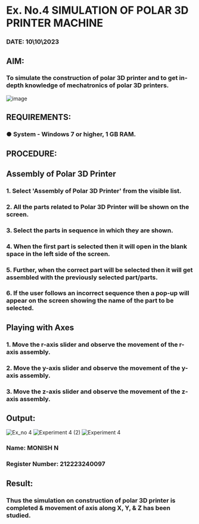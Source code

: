 # Ex. No.4 SIMULATION OF POLAR 3D PRINTER MACHINE

### DATE: 10\10\2023

## AIM:
### To simulate the construction of polar 3D printer and to get in-depth knowledge of mechatronics of polar 3D printers.

![image](https://github.com/Sellakumar1987/Ex.-No.-4---SIMULATION-OF-POLAR-3D-PRINTER-MACHINE/assets/113594316/b551f195-9877-49a2-99bb-a9efcfb3381a)

## REQUIREMENTS:
### ●	System - Windows 7 or higher, 1 GB RAM.

## PROCEDURE:

## Assembly of Polar 3D Printer
### 1.	Select 'Assembly of Polar 3D Printer' from the visible list.
### 2.	All the parts related to Polar 3D Printer will be shown on the screen.
### 3.	Select the parts in sequence in which they are shown.
### 4.	When the first part is selected then it will open in the blank space in the left side of the screen.
### 5.	Further, when the correct part will be selected then it will get assembled with the previously selected part/parts.
### 6.	If the user follows an incorrect sequence then a pop-up will appear on the screen showing the name of the part to be selected.

## Playing with Axes
### 1.	Move the r-axis slider and observe the movement of the r-axis assembly.
### 2.	Move the y-axis slider and observe the movement of the y-axis assembly.
### 3.	Move the z-axis slider and observe the movement of the z-axis assembly.

## Output:
![Ex_no 4](https://github.com/Monishofficial/Ex.-No.-4---SIMULATION-OF-POLAR-3D-PRINTER-MACHINE/assets/149455421/74954f32-b754-48a0-9d3b-c7734e81ab44)
![Experiment 4 (2)](https://github.com/Monishofficial/Ex.-No.-4---SIMULATION-OF-POLAR-3D-PRINTER-MACHINE/assets/149455421/27bb3aae-1d8c-4010-96a9-0137e8958e61)
![Experiment 4](https://github.com/Monishofficial/Ex.-No.-4---SIMULATION-OF-POLAR-3D-PRINTER-MACHINE/assets/149455421/fa2c175b-3f31-4a1b-a059-7ee05347e32a)

### Name: MONISH N
### Register Number: 212223240097

## Result: 
### Thus the simulation on construction of polar 3D printer is completed & movement of axis along X, Y, & Z has been studied.
